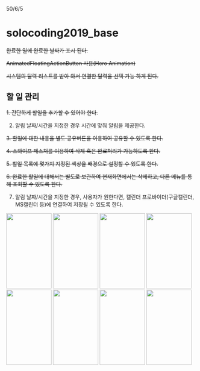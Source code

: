50/6/5

# solocoding2019_base
~~완료한 일에 완료한 날짜가 표시 된다.~~

~~AnimatedFloatingActionButton 사용(Hero Animation)~~

~~시스템의 달력 리스트를 받아 와서 연결한 달력을 선택 가능 하게 된다.~~

## 할 일 관리
~~1. 간단하게 할일을 추가할 수 있어야 한다.~~

2. 알림 날짜/시간을 지정한 경우 시간에 맞춰 알림을 제공한다.

~~3. 할일에 대한 내용을 별도 공유버튼을 이용하여 공유할 수 있도록 한다.~~

~~4. 스와이프 제스처를 이용하여 삭제 혹은 완료처리가 가능하도록 한다.~~

~~5. 할일 목록에 몇가지 지정된 색상을 배경으로 설정할 수 있도록 한다.~~

~~6. 완료한 할일에 대해서는 별도로 보관하여 현재화면에서는 삭제하고, 다른 메뉴를 통해 조회할 수 있도록 한다.~~

7. 알림 날짜/시간을 지정한 경우, 사용자가 원한다면, 캘린더 프로바이더(구글캘린더, MS캘린더 등)에 연결하여 저장될 수 있도록 한다.

<img src="https://user-images.githubusercontent.com/37387742/56472581-1d8d0380-649b-11e9-84f1-af933a2c9d59.jpeg"  width="120" height="200"> <img src="https://user-images.githubusercontent.com/37387742/56472586-34335a80-649b-11e9-820c-99cbfb402aec.jpeg"  width="120" height="200"> <img src="https://user-images.githubusercontent.com/37387742/56472589-401f1c80-649b-11e9-93dd-a86b1b61f9f6.jpeg"  width="120" height="200"> <img src="https://user-images.githubusercontent.com/37387742/56472581-1d8d0380-649b-11e9-84f1-af933a2c9d59.jpeg"  width="120" height="200"> <img src="https://user-images.githubusercontent.com/37387742/56472599-51682900-649b-11e9-91ce-a98d0e3ebcd6.jpeg"  width="120" height="200"> <img src="https://user-images.githubusercontent.com/37387742/56472602-5dec8180-649b-11e9-93a9-74f637e42af9.jpeg"  width="120" height="200"> <img src="https://user-images.githubusercontent.com/37387742/56472607-6a70da00-649b-11e9-87a3-3d47df69c85c.jpeg"  width="120" height="200"> <img src="https://user-images.githubusercontent.com/37387742/56472610-778dc900-649b-11e9-86d0-3bdf0f0a0bd7.jpeg"  width="120" height="200">
